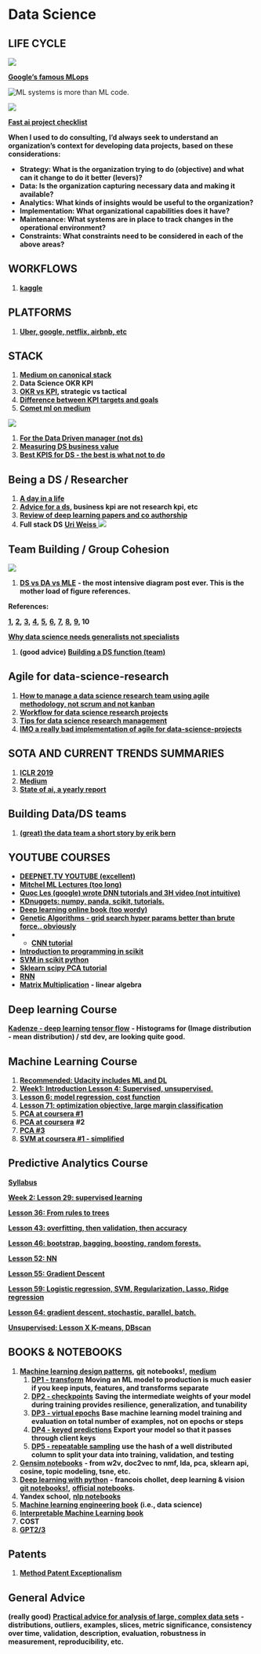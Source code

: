 # Data Science

## **LIFE CYCLE**

![](https://lh5.googleusercontent.com/6uVYD4xbDkj2HG_rfP7fWQUn5eERj0nl_m-kKPpuyYX4q6R0g95WAduUFmIrSWVOd0P6dptgZG-1gkqWX-PvX4Png_ocJwI8VVxnj5WaZHCyetwvCLMwaKnp6g5b4goekVy9RuWV)

[**Google’s famous MLops**](https://cloud.google.com/solutions/machine-learning/mlops-continuous-delivery-and-automation-pipelines-in-machine-learning#mlops_level_0_manual_process)

![ML systems is more than ML code.](https://lh3.googleusercontent.com/OHYbZ0jFBY6YtJvLHC0Rz10L341va62S9yOD8bALHAWHvnBRJ3TsxjZC0eEkUhGyjvLlkDITenjVqFJ-PZTl3Ab_Kt2qYbaTzRdUFzLxY-_O7zcV9IZ3jYS1I7URKKU6KiZCsmsk)

![](https://lh6.googleusercontent.com/ZEEeOvDgg_B7N6mP6XO19_o5Q4SpOAec4reiSg3R6TLJChRS19Nry9IfjwerveX8lhMNr5UwCZV9o-RrX-QzASyrZkiutTWUagH-r9LC5t_oVOpSHzn3D0fd1kubjwg0RjE9ZxYk)

[**Fast ai project checklist**](https://www.fast.ai/2020/01/07/data-questionnaire/?fbclid=IwAR2M_kdqKGSQ9uOFfdTncA6415K31V_flN203T1vHwNJOYg83XY2a9c-Jgg)

**When I used to do consulting, I’d always seek to understand an organization’s context for developing data projects, based on these considerations:**

* **Strategy: What is the organization trying to do \(objective\) and what can it change to do it better \(levers\)?**
* **Data: Is the organization capturing necessary data and making it available?**
* **Analytics: What kinds of insights would be useful to the organization?**
* **Implementation: What organizational capabilities does it have?**
* **Maintenance: What systems are in place to track changes in the operational environment?**
* **Constraints: What constraints need to be considered in each of the above areas?**

## **WORKFLOWS**

1. [**kaggle**](https://towardsdatascience.com/my-secret-sauce-to-be-in-top-2-of-a-kaggle-competition-57cff0677d3c?fbclid=IwAR3Iei5OmwswIMbbqcz2dNr5rLsWS-iuuaAuOjmhCELTTEBTPmSM85mTw7U)

## **PLATFORMS**

1. [**Uber, google, netflix, airbnb, etc**](https://databaseline.tech/a-tour-of-end-to-end-ml-platforms/)

## **STACK**

1. [**Medium on canonical stack**](https://towardsdatascience.com/rise-of-the-canonical-stack-in-machine-learning-724e7d2faa75)
2. **Data Science OKR KPI**
3. [**OKR vs KPI**](https://www.clearpointstrategy.com/okrs-vs-kpis/)**, strategic vs tactical**
4. [**Difference between KPI targets and goals**](https://bernardmarr.com/default.asp?contentID=1346#:~:text=The%20terms%20key%20performance%20indicator,NOT%20the%20same%20as%20goals.)
5. [**Comet ml on medium**](https://medium.com/comet-ml/a-data-scientists-guide-to-communicating-results-c79a5ef3e9f1)

![](https://lh6.googleusercontent.com/GCeELl5VNGKVhpmNZoG9miSeX4ZrzjtzkZsdRm5_hCkfXOj7IVmKi_h0siSRdd511x_7R4-5z3BiqPHojlySEtQ38giPRdozYeeYKGEo0GDTy2jH-TFNDcGP4F8Cxzp5U9t8ATyf)

1. [**For the Data Driven manager \(not ds\)**](https://www.klipfolio.com/blog/17-kpi-management-data-driven-manager)
2. [**Measuring DS business value**](https://blog.dominodatalab.com/measuring-data-science-business-value/)
3. [**Best KPIS for DS - the best is what not to do**](https://www.quora.com/What-are-the-best-KPIs-for-Data-Science-team)

## **Being a DS / Researcher**

1. [**A day in a life**](https://towardsdatascience.com/12-things-i-learned-during-my-first-year-as-a-machine-learning-engineer-2991573a9195)
2. [**Advice for a ds**](https://medium.com/the-data-experience/building-a-data-pipeline-from-scratch-32b712cfb1db)**, business kpi are not research kpi, etc**
3. [**Review of deep learning papers and co authorship**](https://neurovenge.antonomase.fr/)
4. **Full stack DS** [**Uri Weiss** ](https://linkedin.com/in/uriweiss)![](https://lh6.googleusercontent.com/TUBCkjRcavVYjzKkg8aqqsU8Z8Eeogznm9uRIO5mS_2Hl7lr0MbZGZYy9UFsN0eJ1eAi0by6_R0CHEqK2IY_HIVpItxneKpgEsuREH8FFfC5nLKaqQ7Q_aTFhPJ1bQEP936Ysn0c)

## **Team Building / Group Cohesion**

![](https://lh5.googleusercontent.com/0JNc6tclBeG0Xgd-On2Owmhxnd5uZdz-_wH4mY_fPmnY6hZKUSbdIR9pAtb9xt6XS3-r7tYL9YYxJA5VV7ujnHenzH6UePf5BHhcFo8vskOo29Da-7Ls0lTOUvTkK6C3yWlpSi4Q)

1. [**DS vs DA vs MLE**](https://medium.com/@meightpc_14421/data-scientist-vs-data-analysis-vs-ml-engineer-which-job-is-most-suited-for-you-def7b12b3256) **- the most intensive diagram post ever. This is the mother load of figure references.**

**References:**

[**1**](https://medium.com/@rdavila01/a-team-development-roadmap-ce5247127037)**,** [**2**](https://medium.com/swlh/team-development-stages-51df5606c0a2)**,** [**3**](https://medium.com/unexpected-leadership/forming-storming-norming-and-performing-5d06d021a969)**,** [**4**](https://medium.com/@RiterApp/8-models-of-team-effectiveness-3a3b84efb3ae)**,** [**5**](https://medium.com/@warren2lynch/traditional-to-scrum-team-forming-storming-norming-and-performing-3fd5fd1f5ea9)**,** [**6**](https://medium.com/@pallawi.ds/new-employee-best-practices-to-perform-with-the-team-tuckmans-stages-of-group-development-c656ca295bee)**,** [**7**](https://medium.com/agilegreat/tuckman-model-for-building-great-teams-7b3203d7a9e3)**,** [**8**](https://medium.com/simply-agile/agile-leader-pattern-2-for-building-awesome-teams-stabilize-teams-32785b70868c)**,** [**9**](https://medium.com/hackernoon/team-building-mental-models-1f431ae29361)**, 10**

[**Why data science needs generalists not specialists** ](https://hbr.org/2019/03/why-data-science-teams-need-generalists-not-specialists)

1. **\(good advice\)** [**Building a DS function \(team\)**](https://medium.com/ww-tech-blog/from-0-to-60-models-in-two-years-building-out-an-impactful-data-science-function-9ef86abb9605)

## **Agile for data-science-research**

1. [**How to manage a data science research team using agile methodology, not scrum and not kanban**](https://towardsdatascience.com/data-science-agile-cycles-my-method-for-managing-data-science-projects-in-the-hi-tech-industry-b289e8a72818)
2. [**Workflow for data science research projects**](https://towardsdatascience.com/data-science-project-flow-for-startups-282a93d4508d)
3. [**Tips for data science research management**](https://towardsdatascience.com/my-best-tips-for-agile-data-science-research-b40365cc979d)
4. [**IMO a really bad implementation of agile for data-science-projects**](https://www.locallyoptimistic.com/post/agile-analytics-p1/)

## **SOTA AND CURRENT TRENDS SUMMARIES**

1. [**ICLR 2019**](https://huyenchip.com/2019/05/12/top-8-trends-from-iclr-2019.html?fbclid=IwAR28Ez8Hs-XMSxcQb2NHfLQvZ5m4C8b4NIZPue00u6MZzrlI90Oqx8TExuU)
2. [**Medium**](https://medium.com/huggingface/the-best-and-most-current-of-modern-natural-language-processing-5055f409a1d1?fbclid=IwAR22vuGFXHil1Nz4vJr4uhueiKPRMz2T-BSwPXl8kg5iQZ54ppHe5ffecqI)
3. [**State of ai, a yearly report**](https://www.stateof.ai/)

## **Building Data/DS teams**

1. [**\(great\) the data team a short story by erik bern**](https://erikbern.com/2021/07/07/the-data-team-a-short-story.html)

## **YOUTUBE COURSES**

* [**DEEPNET.TV YOUTUBE \(excellent\)**](https://www.youtube.com/channel/UC9OeZkIwhzfv-_Cb7fCikLQ)
* [**Mitchel ML Lectures \(too long\)**](http://www.cs.cmu.edu/~ninamf/courses/601sp15/lectures.shtml)
* [**Quoc Les \(google\) wrote DNN tutorials and 3H video \(not intuitive\)**](http://cs.stanford.edu/~quocle/)
* [**KDnuggets: numpy, panda, scikit, tutorials.**](http://www.kdnuggets.com/2015/11/seven-steps-machine-learning-python.html)
* [**Deep learning online book \(too wordy\)**](http://neuralnetworksanddeeplearning.com/)
* [**Genetic Algorithms - grid search hyper params better than brute force.. obviously**](https://medium.com/@harvitronix/lets-evolve-a-neural-network-with-a-genetic-algorithm-code-included-8809bece164)
* * [**CNN tutorial**](http://mccormickml.com/2015/01/10/understanding-the-deeplearntoolbox-cnn-example/)
* [**Introduction to programming in scikit**](http://nbviewer.jupyter.org/github/donnemartin/data-science-ipython-notebooks/blob/master/scikit-learn/scikit-learn-intro.ipynb)
* [**SVM in scikit python**](https://github.com/jakevdp/sklearn_pycon2015/blob/master/notebooks/03.1-Classification-SVMs.ipynb)
* [**Sklearn scipy PCA tutorial**](https://github.com/jakevdp/sklearn_pycon2015/blob/master/notebooks/04.1-Dimensionality-PCA.ipynb)
* [**RNN** ](http://colah.github.io/posts/2015-08-Understanding-LSTMs/)
* [**Matrix Multiplication**](http://www.mathwarehouse.com/algebra/matrix/multiply-matrix.php) **- linear algebra**

## **Deep learning Course**

[**Kadenze - deep learning tensor flow**](https://www.kadenze.com/courses/creative-applications-of-deep-learning-with-tensorflow-iv/sessions/introduction-to-tensorflow) **- Histograms for \(Image distribution - mean distribution\) / std dev, are looking quite good.**

## **Machine Learning Course**

1. [**Recommended: Udacity includes ML and DL** ](https://classroom.udacity.com/courses/ud188/lessons/b4ca7aaa-b346-43b1-ae7d-20d27b2eab65/concepts/4b7026be-06e3-49de-a362-ce109172659e)
2. [**Week1: Introduction Lesson 4: Supervised, unsupervised.**](https://www.coursera.org/learn/machine-learning/lecture/1VkCb/supervised-learning)
3. [**Lesson 6: model regression, cost function**](https://www.coursera.org/learn/machine-learning/lecture/db3jS/model-representation)
4. [**Lesson 71: optimization objective, large margin classification**](https://www.coursera.org/learn/machine-learning/lecture/sHfVT/optimization-objective)
5. [**PCA at coursera \#1**](https://www.coursera.org/learn/machine-learning/lecture/GBFTt/principal-component-analysis-problem-formulation)
6. [**PCA at coursera**](https://www.coursera.org/learn/machine-learning/lecture/ZYIPa/principal-component-analysis-algorithm) **\#2**
7. [**PCA \#3**](https://www.coursera.org/learn/machine-learning/lecture/S1bq1/choosing-the-number-of-principal-components)
8. [**SVM at coursera \#1 - simplified**](https://www.coursera.org/learn/predictive-analytics/lecture/2Qh1o/support-vector-machine-example)

## **Predictive Analytics Course**

[**Syllabus**](https://www.coursera.org/learn/predictive-analytics)

[**Week 2: Lesson 29: supervised learning** ](https://www.coursera.org/learn/predictive-analytics/lecture/qzrx8/statistics-vs-machine-learning)

[**Lesson 36: From rules to trees**](https://www.coursera.org/learn/predictive-analytics/lecture/qTN05/from-rules-to-trees)

[**Lesson 43: overfitting, then validation, then accuracy**](https://www.coursera.org/learn/predictive-analytics/lecture/cnLwv/overfitting)

[**Lesson 46: bootstrap, bagging, boosting, random forests.**](https://www.coursera.org/learn/predictive-analytics/lecture/ZUJqG/bootstrap-revisited)

[**Lesson 52: NN**](https://www.coursera.org/learn/predictive-analytics/lecture/6uyga/nearest-neighbor)

[**Lesson 55: Gradient Descent**](https://www.coursera.org/learn/predictive-analytics/lecture/68oAE/optimization-by-gradient-descent)

[**Lesson 59: Logistic regression, SVM, Regularization, Lasso, Ridge regression**](https://www.coursera.org/learn/predictive-analytics/lecture/FecmG/intuition-for-logistic-regression)

[**Lesson 64: gradient descent, stochastic, parallel, batch.**](https://www.coursera.org/learn/predictive-analytics/lecture/eCynR/stochastic-and-batched-gradient-descent)

[**Unsupervised: Lesson X K-means, DBscan**](https://www.coursera.org/learn/predictive-analytics/lecture/WWiiy/introduction-to-unsupervised-learning)

## **BOOKS & NOTEBOOKS**

1. [**Machine learning design patterns**](https://www.oreilly.com/library/view/machine-learning-design/9781098115777/)**,** [**git**](https://github.com/GoogleCloudPlatform/ml-design-patterns) **notebooks!,** [**medium**](https://lakshmanok.medium.com/machine-learning-design-patterns-58e6ecb013d7)
   1. [**DP1 - transform**](https://medium.com/swlh/ml-design-pattern-1-transform-9e82ccbc3209) **Moving an ML model to production is much easier if you keep inputs, features, and transforms separate**
   2. [**DP2 - checkpoints**](https://towardsdatascience.com/ml-design-pattern-2-checkpoints-e6ca25a4c5fe) **Saving the intermediate weights of your model during training provides resilience, generalization, and tunability**
   3. [**DP3 - virtual epochs**](https://medium.com/google-cloud/ml-design-pattern-3-virtual-epochs-f842296de730) **Base machine learning model training and evaluation on total number of examples, not on epochs or steps**
   4. [**DP4 - keyed predictions**](https://towardsdatascience.com/ml-design-pattern-4-keyed-predictions-a8de67d9c0f4) **Export your model so that it passes through client keys**
   5. [**DP5 - repeatable sampling**](https://towardsdatascience.com/ml-design-pattern-5-repeatable-sampling-c0ccb2889f39) **use the hash of a well distributed column to split your data into training, validation, and testing**
2. [**Gensim notebooks**](https://github.com/RaRe-Technologies/gensim/tree/develop/docs/notebooks) **- from w2v, doc2vec to nmf, lda, pca, sklearn api, cosine, topic modeling, tsne, etc.**
3. [**Deep learning with python**](https://www.manning.com/books/deep-learning-with-python) **- francois chollet, deep learning & vision** [**git notebooks!**](https://github.com/fchollet/deep-learning-with-python-notebooks)**,** [**official notebooks**](https://github.com/PacktPublishing/Deep-Learning-with-Keras)**.**
4. **Yandex school,** [**nlp notebooks**](https://github.com/yandexdataschool/nlp_course)
5. [**Machine learning engineering book**](http://www.mlebook.com/wiki/doku.php) **\(i.e., data science\)**
6. [**Interpretable Machine Learning book**](https://christophm.github.io/interpretable-ml-book/)
7. **COST**
8. [**GPT2/3**](https://medium.com/modern-nlp/estimating-gpt3-api-cost-50282f869ab8)

## **Patents**

1. [**Method Patent Exceptionalism**](https://ilr.law.uiowa.edu/print/volume-102-issue-3/method-patent-exceptionalism)

## **General Advice**

**\(really good\)** [**Practical advice for analysis of large, complex data sets**](https://www.unofficialgoogledatascience.com/2016/10/practical-advice-for-analysis-of-large.html) **- distributions, outliers, examples, slices, metric significance, consistency over time, validation, description, evaluation, robustness in measurement, reproducibility, etc.**

